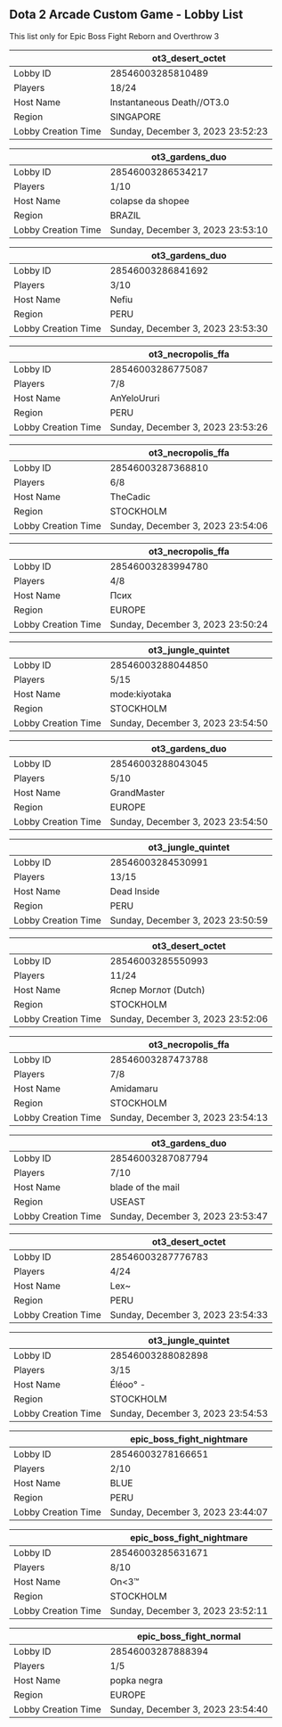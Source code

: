 ## Dota 2 Arcade Custom Game - Lobby List

This list only for Epic Boss Fight Reborn and Overthrow 3

|  | ot3_desert_octet |
| ------ | ------ |
| Lobby ID | 28546003285810489 |
| Players | 18/24 |
| Host Name | Instantaneous Death//OT3.0 |
| Region | SINGAPORE |
| Lobby Creation Time | Sunday, December 3, 2023 23:52:23 |


|  | ot3_gardens_duo |
| ------ | ------ |
| Lobby ID | 28546003286534217 |
| Players | 1/10 |
| Host Name | colapse da shopee |
| Region | BRAZIL |
| Lobby Creation Time | Sunday, December 3, 2023 23:53:10 |


|  | ot3_gardens_duo |
| ------ | ------ |
| Lobby ID | 28546003286841692 |
| Players | 3/10 |
| Host Name | Nefiu |
| Region | PERU |
| Lobby Creation Time | Sunday, December 3, 2023 23:53:30 |


|  | ot3_necropolis_ffa |
| ------ | ------ |
| Lobby ID | 28546003286775087 |
| Players | 7/8 |
| Host Name | AnYeloUruri |
| Region | PERU |
| Lobby Creation Time | Sunday, December 3, 2023 23:53:26 |


|  | ot3_necropolis_ffa |
| ------ | ------ |
| Lobby ID | 28546003287368810 |
| Players | 6/8 |
| Host Name | TheCadic |
| Region | STOCKHOLM |
| Lobby Creation Time | Sunday, December 3, 2023 23:54:06 |


|  | ot3_necropolis_ffa |
| ------ | ------ |
| Lobby ID | 28546003283994780 |
| Players | 4/8 |
| Host Name | Псих |
| Region | EUROPE |
| Lobby Creation Time | Sunday, December 3, 2023 23:50:24 |


|  | ot3_jungle_quintet |
| ------ | ------ |
| Lobby ID | 28546003288044850 |
| Players | 5/15 |
| Host Name | mode:kiyotaka |
| Region | STOCKHOLM |
| Lobby Creation Time | Sunday, December 3, 2023 23:54:50 |


|  | ot3_gardens_duo |
| ------ | ------ |
| Lobby ID | 28546003288043045 |
| Players | 5/10 |
| Host Name | GrandMaster |
| Region | EUROPE |
| Lobby Creation Time | Sunday, December 3, 2023 23:54:50 |


|  | ot3_jungle_quintet |
| ------ | ------ |
| Lobby ID | 28546003284530991 |
| Players | 13/15 |
| Host Name | Dead Inside |
| Region | PERU |
| Lobby Creation Time | Sunday, December 3, 2023 23:50:59 |


|  | ot3_desert_octet |
| ------ | ------ |
| Lobby ID | 28546003285550993 |
| Players | 11/24 |
| Host Name | Яспер Моглот (Dutch) |
| Region | STOCKHOLM |
| Lobby Creation Time | Sunday, December 3, 2023 23:52:06 |


|  | ot3_necropolis_ffa |
| ------ | ------ |
| Lobby ID | 28546003287473788 |
| Players | 7/8 |
| Host Name | Аmidamaru |
| Region | STOCKHOLM |
| Lobby Creation Time | Sunday, December 3, 2023 23:54:13 |


|  | ot3_gardens_duo |
| ------ | ------ |
| Lobby ID | 28546003287087794 |
| Players | 7/10 |
| Host Name | blade of the mail |
| Region | USEAST |
| Lobby Creation Time | Sunday, December 3, 2023 23:53:47 |


|  | ot3_desert_octet |
| ------ | ------ |
| Lobby ID | 28546003287776783 |
| Players | 4/24 |
| Host Name | Lex~ |
| Region | PERU |
| Lobby Creation Time | Sunday, December 3, 2023 23:54:33 |


|  | ot3_jungle_quintet |
| ------ | ------ |
| Lobby ID | 28546003288082898 |
| Players | 3/15 |
| Host Name | Éléoo° - |
| Region | STOCKHOLM |
| Lobby Creation Time | Sunday, December 3, 2023 23:54:53 |


|  | epic_boss_fight_nightmare |
| ------ | ------ |
| Lobby ID | 28546003278166651 |
| Players | 2/10 |
| Host Name | BLUE |
| Region | PERU |
| Lobby Creation Time | Sunday, December 3, 2023 23:44:07 |


|  | epic_boss_fight_nightmare |
| ------ | ------ |
| Lobby ID | 28546003285631671 |
| Players | 8/10 |
| Host Name | On<3™ |
| Region | STOCKHOLM |
| Lobby Creation Time | Sunday, December 3, 2023 23:52:11 |


|  | epic_boss_fight_normal |
| ------ | ------ |
| Lobby ID | 28546003287888394 |
| Players | 1/5 |
| Host Name | popka negra |
| Region | EUROPE |
| Lobby Creation Time | Sunday, December 3, 2023 23:54:40 |


